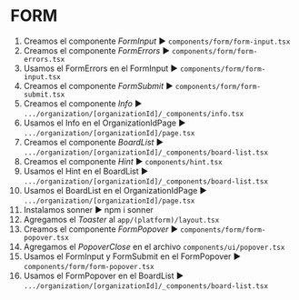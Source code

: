 # FORM
1. Creamos el componente *FormInput* ► `components/form/form-input.tsx`
2. Creamos el componente *FormErrors* ► `components/form/form-errors.tsx`
3. Usamos el FormErrors en el FormInput  ► `components/form/form-input.tsx`
4. Creamos el componente *FormSubmit* ► `components/form/form-submit.tsx`
5. Creamos el componente *Info* ► `.../organization/[organizationId]/_components/info.tsx`
6. Usamos el Info en el OrganizationIdPage ► `.../organization/[organizationId]/page.tsx`
7. Creamos el componente *BoardList* ► `.../organization/[organizationId]/_components/board-list.tsx`
8. Creamos el componente *Hint* ► `components/hint.tsx`
9. Usamos el Hint en el BoardList ► `.../organization/[organizationId]/_components/board-list.tsx`
10. Usamos el BoardList en el OrganizationIdPage ► `.../organization/[organizationId]/page.tsx`
11. Instalamos sonner ► npm i sonner
12. Agregamos el *Toaster* al `app/(platform)/layout.tsx`
13. Creamos el componente *FormPopover* ► `components/form/form-popover.tsx`
14. Agregamos el *PopoverClose* en el archivo `components/ui/popover.tsx`
15. Usamos el FormInput y FormSubmit en el FormPopover ► `components/form/form-popover.tsx`
16. Usamos el FormPopover en el BoardList ► `.../organization/[organizationId]/_components/board-list.tsx`
